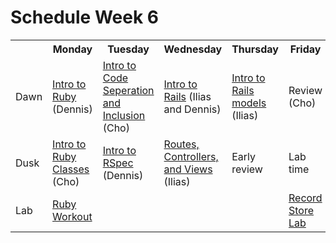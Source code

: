 # Schedule Week 6

<table>
  <tr>
    <th></th>
    <th>Monday</th>
    <th>Tuesday</th>
    <th>Wednesday</th>
    <th>Thursday</th>
    <th>Friday</th>
  </tr>
  <tr>
    <td>Dawn</td>
    <td><a href="https://github.com/sf-wdi-14/notes/blob/master/lectures/week-6/_1_monday/dawn/introduction-to-ruby.md">Intro to Ruby</a> (Dennis)</td>
    <td><a href="https://github.com/sf-wdi-14/notes/blob/master/lectures/week-6/_2_tuesday/dawn/introduction-code-seperation-and-inclusion.md">Intro to Code Seperation and Inclusion</a> (Cho)</td>
    <td><a href="https://github.com/sf-wdi-14/notes/blob/master/lectures%2Fweek-6%2F_3_wednesday%2Fdawn%2Fintro-to-rails.md">Intro to Rails</a> (Ilias and Dennis)</td>
    <td><a href="https://github.com/sf-wdi-14/notes/blob/master/lectures%2Fweek-6%2F_4_thursday%2Fdawn%2Frails-models.md">Intro to Rails models</a> (Ilias)</td>
    <td>Review (Cho)</td>
  </tr>
  <tr>
    <td>Dusk</td>
    <td><a href="https://github.com/sf-wdi-14/notes/blob/master/lectures/week-6/_1_monday/dusk/introduction-to-classes.md">Intro to Ruby Classes</a> (Cho)</td>
    <td><a href="https://github.com/sf-wdi-14/notes/blob/ef67adf5b66d6d36f78856c9fc46ab4ebf837128/lectures/week-6/_2_tuesday/dusk/intro-to-rspec.md">Intro to RSpec</a> (Dennis)</td>
    <td><a href="https://github.com/sf-wdi-14/notes/blob/master/lectures%2Fweek-6%2F_3_wednesday%2Fdusk%2Froutes-controllers-and-views-in-rails.md">Routes, Controllers, and Views</a> (Ilias)</td>
    <td>Early review</td>
    <td>Lab time</td>
  </tr>
  <tr>
    <td>Lab</td>
    <td><a href="https://github.com/sf-wdi-14/ruby-workout">Ruby Workout</a></td>
    <td></td>
    <td></td>
    <td></td>
    <td><a href="https://github.com/sf-wdi-14/music-lab">Record Store Lab</td>
  </tr>
</table>

